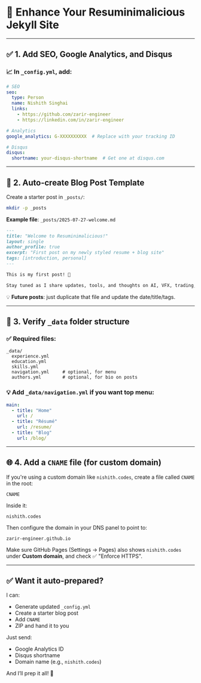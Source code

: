 
# 🚀 Enhance Your Resuminimalicious Jekyll Site

---

## ✅ 1. Add SEO, Google Analytics, and Disqus

### 📈 In `_config.yml`, add:

```yaml
# SEO
seo:
  type: Person
  name: Nishith Singhai
  links:
    - https://github.com/zarir-engineer
    - https://linkedin.com/in/zarir-engineer

# Analytics
google_analytics: G-XXXXXXXXXX  # Replace with your tracking ID

# Disqus
disqus:
  shortname: your-disqus-shortname  # Get one at disqus.com
```

---

## 📝 2. Auto-create Blog Post Template

Create a starter post in `_posts/`:

```bash
mkdir -p _posts
```

**Example file**: `_posts/2025-07-27-welcome.md`

```markdown
---
title: "Welcome to Resuminimalicious!"
layout: single
author_profile: true
excerpt: "First post on my newly styled resume + blog site"
tags: [introduction, personal]
---

This is my first post! 🎉

Stay tuned as I share updates, tools, and thoughts on AI, VFX, trading, and creative tech.
```

💡 **Future posts**: just duplicate that file and update the date/title/tags.

---

## 📁 3. Verify `_data` folder structure

### ✅ Required files:

```
_data/
  experience.yml
  education.yml
  skills.yml
  navigation.yml     # optional, for menu
  authors.yml        # optional, for bio on posts
```

### 💡 Add `_data/navigation.yml` if you want top menu:

```yaml
main:
  - title: "Home"
    url: /
  - title: "Résumé"
    url: /resume/
  - title: "Blog"
    url: /blog/
```

---

## 🌐 4. Add a `CNAME` file (for custom domain)

If you're using a custom domain like `nishith.codes`, create a file called `CNAME` in the root:

```
CNAME
```

Inside it:

```
nishith.codes
```

Then configure the domain in your DNS panel to point to:

```
zarir-engineer.github.io
```

Make sure GitHub Pages (Settings → Pages) also shows `nishith.codes` under **Custom domain**, and check ✅ "Enforce HTTPS".

---

## ✅ Want it auto-prepared?

I can:
- Generate updated `_config.yml`
- Create a starter blog post
- Add `CNAME`
- ZIP and hand it to you

Just send:
- Google Analytics ID
- Disqus shortname
- Domain name (e.g., `nishith.codes`)

And I’ll prep it all! 🔧
